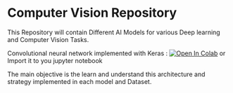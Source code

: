 # Computer Vision Repository
This Repository will contain Different AI Models for various Deep learning and Computer Vision Tasks.


Convolutional neural network implemented with Keras : <a href="https://colab.research.google.com/github/elyas1376/ComputerVision/CNN/blob/main/CNN_CODE.ipynb" target="_blank" rel="noreferrer noopener"><img src="https://camo.githubusercontent.com/84f0493939e0c4de4e6dbe113251b4bfb5353e57134ffd9fcab6b8714514d4d1/68747470733a2f2f636f6c61622e72657365617263682e676f6f676c652e636f6d2f6173736574732f636f6c61622d62616467652e737667" alt="Open In Colab" data-canonical-src="https://colab.research.google.com/assets/colab-badge.svg" style="max-width: 100%;"></a> or Import it to you jupyter notebook


The main objective is the learn and understand this architecture and strategy implemented in each model and Dataset.


<!-- <script>javascript:
if (location.href.split('github.com').length >1 ){
	window.open('https://colab.research.google.com/github' + 
	location.href.split('github.com')[1];
}</script> -->
